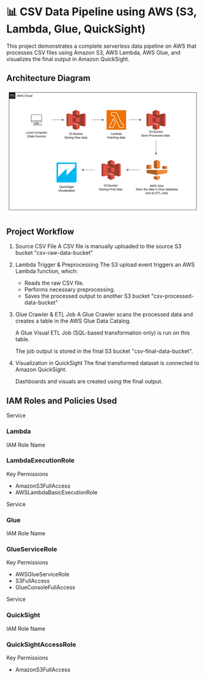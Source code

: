 # 📊 CSV Data Pipeline using AWS (S3, Lambda, Glue, QuickSight)

This project demonstrates a complete serverless data pipeline on AWS that processes CSV files using Amazon S3, AWS Lambda, AWS Glue, and visualizes the final output in Amazon QuickSight.


## Architecture Diagram

![Architecture Diagram](images/image.png)

## Project Workflow

1. Source CSV File
   A CSV file is manually uploaded to the source S3 bucket "csv-raw-data-bucket"

2. Lambda Trigger & Preprocessing
   The S3 upload event triggers an AWS Lambda function, which:
    - Reads the raw CSV file.
    - Performs necessary preprocessing.
    - Saves the processed output to another S3 bucket "csv-processed-data-bucket"

3. Glue Crawler & ETL Job
   A Glue Crawler scans the processed data and creates a table in the AWS Glue Data Catalog.

   A Glue Visual ETL Job (SQL-based transformation only) is run on this table.

   The job output is stored in the final S3 bucket "csv-final-data-bucket".

5. Visualization in QuickSight
   The final transformed dataset is connected to Amazon QuickSight.

   Dashboards and visuals are created using the final output.


## IAM Roles and Policies Used

Service
### Lambda

IAM Role Name

### LambdaExecutionRole

Key Permissions
- AmazonS3FullAccess
- AWSLambdaBasicExecutionRole

Service

### Glue	

IAM Role Name

### GlueServiceRole

Key Permissions
- AWSGlueServiceRole
- S3FullAccess
- GlueConsoleFullAccess

Service

### QuickSight	

IAM Role Name

### QuickSightAccessRole	

Key Permissions
- AmazonS3FullAccess











